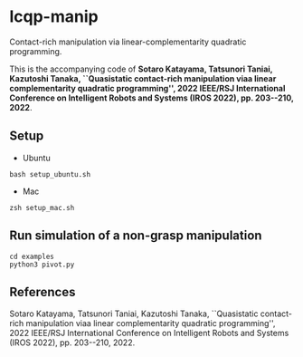 # lcqp-manip
Contact-rich manipulation via linear-complementarity quadratic programming. 

This is the accompanying code of **Sotaro Katayama, Tatsunori Taniai, Kazutoshi Tanaka, ``Quasistatic contact-rich manipulation viaa linear complementarity quadratic programming'', 2022 IEEE/RSJ International Conference on Intelligent Robots and Systems (IROS 2022), pp. 203--210, 2022**.


## Setup
- Ubuntu
```
bash setup_ubuntu.sh 
```

- Mac
```
zsh setup_mac.sh 
```


## Run simulation of a non-grasp manipulation
```
cd examples
python3 pivot.py
```


## References 
Sotaro Katayama, Tatsunori Taniai, Kazutoshi Tanaka, ``Quasistatic contact-rich manipulation viaa linear complementarity quadratic programming'', 2022 IEEE/RSJ International Conference on Intelligent Robots and Systems (IROS 2022), pp. 203--210, 2022.
